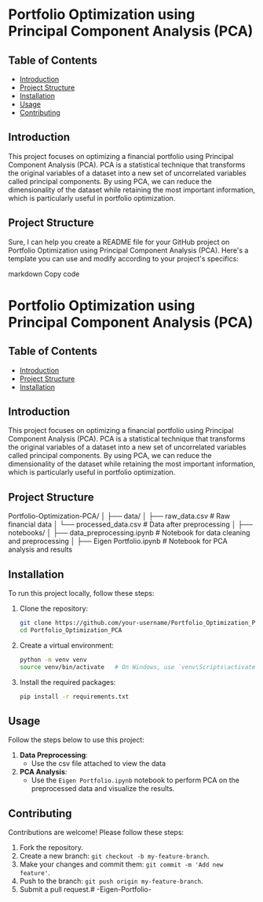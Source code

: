 # Portfolio Optimization using Principal Component Analysis (PCA)

## Table of Contents
- [Introduction](#introduction)
- [Project Structure](#project-structure)
- [Installation](#installation)
- [Usage](#usage)
- [Contributing](#contributing)

## Introduction
This project focuses on optimizing a financial portfolio using Principal Component Analysis (PCA). PCA is a statistical technique that transforms the original variables of a dataset into a new set of uncorrelated variables called principal components. By using PCA, we can reduce the dimensionality of the dataset while retaining the most important information, which is particularly useful in portfolio optimization.

## Project Structure

Sure, I can help you create a README file for your GitHub project on Portfolio Optimization using Principal Component Analysis (PCA). Here's a template you can use and modify according to your project's specifics:

markdown
Copy code
# Portfolio Optimization using Principal Component Analysis (PCA)

## Table of Contents
- [Introduction](#introduction)
- [Project Structure](#project-structure)
- [Installation](#installation)


## Introduction
This project focuses on optimizing a financial portfolio using Principal Component Analysis (PCA). PCA is a statistical technique that transforms the original variables of a dataset into a new set of uncorrelated variables called principal components. By using PCA, we can reduce the dimensionality of the dataset while retaining the most important information, which is particularly useful in portfolio optimization.

## Project Structure
Portfolio-Optimization-PCA/
│
├── data/
│ ├── raw_data.csv # Raw financial data
│ └── processed_data.csv # Data after preprocessing
│
├── notebooks/
│ ├── data_preprocessing.ipynb # Notebook for data cleaning and preprocessing
│ ├── Eigen Portfolio.ipynb # Notebook for PCA analysis and results


## Installation
To run this project locally, follow these steps:

1. Clone the repository:
    ```sh
    git clone https://github.com/your-username/Portfolio_Optimization_PCA.git
    cd Portfolio_Optimization_PCA
    ```

2. Create a virtual environment:
    ```sh
    python -m venv venv
    source venv/bin/activate   # On Windows, use `venv\Scripts\activate`
    ```

3. Install the required packages:
    ```sh
    pip install -r requirements.txt
    ```

## Usage
Follow the steps below to use this project:

1. **Data Preprocessing**:
    - Use the csv file attached to view the data
2. **PCA Analysis**:
    - Use the `Eigen Portfolio.ipynb` notebook to perform PCA on the preprocessed data and visualize the results.


## Contributing
Contributions are welcome! Please follow these steps:

1. Fork the repository.
2. Create a new branch: `git checkout -b my-feature-branch`.
3. Make your changes and commit them: `git commit -m 'Add new feature'`.
4. Push to the branch: `git push origin my-feature-branch`.
5. Submit a pull request.# -Eigen-Portfolio-
